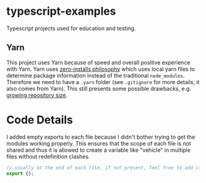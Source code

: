 # typescript-examples

Typescript projects used for education and testing.

## Yarn

This project uses Yarn because of speed and overall positive experience with Yarn. Yarn uses [zero-installs philosophy](https://yarnpkg.com/features/zero-installs) which uses local yarn files to determine package information instead of the traditional `node_modules`. Therefore we need to have a `.yarn` folder (see `.gitignore` for more details, it also comes from Yarn). This still presents some possible drawbacks, e.g. [growing repository size](https://yarnpkg.com/features/zero-installs#what-does-this-do-to-my-repository-size).

# Code Details

I added empty exports to each file because I didn't bother trying to get the modules working properly. This ensures that the scope of each file is not shared and thus it is allowed to create a variable like "vehicle" in multiple files without
redefinition clashes.

```ts
// usually at the end of each file, if not present, feel free to add it
export {};
```
